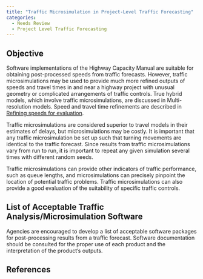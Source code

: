 ```yaml
---
title: "Traffic Microsimulation in Project-Level Traffic Forecasting"
categories:
  - Needs Review
  - Project Level Traffic Forecasting
---
```


Objective
---------

Software implementations of the Highway Capacity Manual are suitable for obtaining post-processed speeds from traffic forecasts. However, traffic microsimulations may be used to provide much more refined outputs of speeds and travel times in and near a highway project with unusual geometry or complicated arrangements of traffic controls. True hybrid models, which involve traffic microsimulations, are discussed in Multi-resolution models. Speed and travel time refinements are described in
[Refining speeds for evaluation](Refining_speeds_for_evaluation_in_project_level_traffic_forecasting).

Traffic microsimulations are considered superior to travel models in their estimates of delays, but microsimulations may be costly. It is important that any traffic microsimulation be set up such that turning movements are identical to the traffic forecast. Since results from traffic microsimulations vary from run to run, it is important to repeat any given simulation several times with different random seeds.

Traffic microsimulations can provide other indicators of traffic performance, such as queue lengths, and microsimulations can precisely pinpoint the location of potential traffic problems. Traffic microsimulations can also provide a good evaluation of the suitability of specific traffic controls.

List of Acceptable Traffic Analysis/Microsimulation Software
------------------------------------------------------------

Agencies are encouraged to develop a list of acceptable software packages for post-processing results from a traffic forecast. Software documentation should be consulted for the proper use of each product and the interpretation of the product’s outputs.

References
----------
